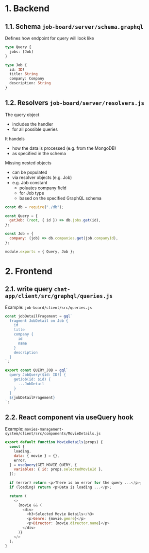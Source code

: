 # 1. Backend

## 1.1. Schema `job-board/server/schema.graphql`

Defines how endpoint for query will look like

```graphql
type Query {
  jobs: [Job]
}

type Job {
  id: ID!
  title: String
  company: Company
  description: String
}
```

## 1.2. Resolvers `job-board/server/resolvers.js`

The query object

- includes the handler
- for all possible queries

It handels

- how the data is processed (e.g. from the MongoDB)
- as specified in the schema

Missing nested objects

- can be populated
- via resolver objects (e.g. Job)
- e.g. Job constant
  - poluates company field
  - for Job type
  - based on the specified GraphQL schema

```javascript
const db = require("./db");

const Query = {
  getJob: (root, { id }) => db.jobs.get(id),
};

const Job = {
  company: (job) => db.companies.get(job.companyId),
};

module.exports = { Query, Job };
```

# 2. Frontend

## 2.1. write query `chat-app/client/src/graphql/queries.js`

Example: `job-board/client/src/queries.js`

```javascript
const jobDetailFragement = gql`
  fragment JobDetail on Job {
    id
    title
    company {
      id
      name
    }
    description
  }
`;

export const QUERY_JOB = gql`
  query JobQuery($id: ID!) {
    getJob(id: $id) {
      ...JobDetail
    }
  }
  ${jobDetailFragement}
`;
```

## 2.2. React component via useQuery hook

Example: `movies-management-system/client/src/components/MovieDetails.js`

```javascript
export default function MovieDetails(props) {
  const {
    loading,
    data: { movie } = {},
    error,
  } = useQuery(GET_MOVIE_QUERY, {
    variables: { id: props.selectedMovieId },
  });

  if (error) return <p>There is an error for the query ...</p>;
  if (loading) return <p>Data is loading ...</p>;

  return (
    <>
      {movie && (
        <div>
          <h3>Selected Movie Details</h3>
          <p>Genre: {movie.genre}</p>
          <p>Director: {movie.director.name}</p>
        </div>
      )}
    </>
  );
}
```
